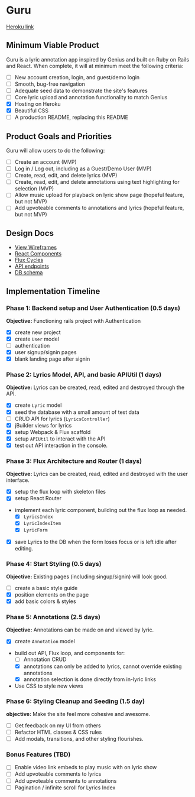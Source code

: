 # Guru

[Heroku link][heroku]

[heroku]: http://www.guruapp.herokuapp.com

## Minimum Viable Product



Guru is a lyric annotation app inspired by Genius and built on Ruby on Rails and React. When complete, it will at minimum meet the following criteria:

- [ ] New account creation, login, and guest/demo login
- [ ] Smooth, bug-free navigation
- [ ] Adequate seed data to demonstrate the site's features
- [ ] Core lyric upload and annotation functionality to match Genius
- [x] Hosting on Heroku
- [x] Beautiful CSS
- [ ] A production README, replacing this README

## Product Goals and Priorities

Guru will allow users to do the following:

<!-- This is a Markdown checklist. Use it to keep track of your
progress. Put an x between the brackets for a checkmark: [x] -->

- [ ] Create an account (MVP)
- [ ] Log in / Log out, including as a Guest/Demo User (MVP)
- [ ] Create, read, edit, and delete lyrics (MVP)
- [ ] Create, read, edit, and delete annotations using text highlighting for selection (MVP)
- [ ] Allow music upload for playback on lyric show page (hopeful feature, but not MVP)
- [ ] Add upvoteable comments to annotations and lyrics (hopeful feature, but not MVP)

## Design Docs
* [View Wireframes][views]
* [React Components][components]
* [Flux Cycles][flux-cycles]
* [API endpoints][api-endpoints]
* [DB schema][schema]

[views]: ./docs/views.md
[components]: ./docs/components.md
[flux-cycles]: ./docs/flux-cycles.md
[api-endpoints]: ./docs/api-endpoints.md
[schema]: ./docs/schema.md

## Implementation Timeline

### Phase 1: Backend setup and User Authentication (0.5 days)

**Objective:** Functioning rails project with Authentication

- [x] create new project
- [x] create `User` model
- [ ] authentication
- [x] user signup/signin pages
- [x] blank landing page after signin

### Phase 2: Lyrics Model, API, and basic APIUtil (1 days)

**Objective:** Lyrics can be created, read, edited and destroyed through
the API.

- [x] create `Lyric` model
- [x] seed the database with a small amount of test data
- [ ] CRUD API for lyrics (`LyricsController`)
- [x] jBuilder views for lyrics
- [x] setup Webpack & Flux scaffold
- [x] setup `APIUtil` to interact with the API
- [x] test out API interaction in the console.

### Phase 3: Flux Architecture and Router (1 days)

**Objective:** Lyrics can be created, read, edited and destroyed with the
user interface.

- [x] setup the flux loop with skeleton files
- [x] setup React Router
- implement each lyric component, building out the flux loop as needed.
  - [x] `LyricsIndex`
  - [x] `LyricIndexItem`
  - [x] `LyricForm`
- [x] save Lyrics to the DB when the form loses focus or is left idle
  after editing.

### Phase 4: Start Styling (0.5 days)

**Objective:** Existing pages (including singup/signin) will look good.

- [ ] create a basic style guide
- [x] position elements on the page
- [x] add basic colors & styles

### Phase 5: Annotations (2.5 days)

**Objective:** Annotations can be made on and viewed by lyric.

- [x] create `Annotation` model
- build out API, Flux loop, and components for:
  - [ ] Annotation CRUD
  - [x] annotations can only be added to lyrics, cannot override existing annotations
  - [x] annotation selection is done directly from in-lyric links
- Use CSS to style new views


### Phase 6: Styling Cleanup and Seeding (1.5 day)

**objective:** Make the site feel more cohesive and awesome.

- [ ] Get feedback on my UI from others
- [ ] Refactor HTML classes & CSS rules
- [ ] Add modals, transitions, and other styling flourishes.

### Bonus Features (TBD)
- [ ] Enable video link embeds to play music with on lyric show
- [ ] Add upvoteable comments to lyrics
- [ ] Add upvoteable comments to annotations
- [ ] Pagination / infinite scroll for Lyrics Index

[phase-one]: ./docs/phases/phase1.md
[phase-two]: ./docs/phases/phase2.md
[phase-three]: ./docs/phases/phase3.md
[phase-four]: ./docs/phases/phase4.md
[phase-five]: ./docs/phases/phase5.md
